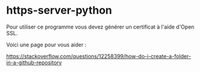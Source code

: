 # https-server-python


Pour utiliser ce programme vous devez générer un certificat à l'aide d'Open SSL. 

Voici une page pour vous aider :


https://stackoverflow.com/questions/12258399/how-do-i-create-a-folder-in-a-github-repository
